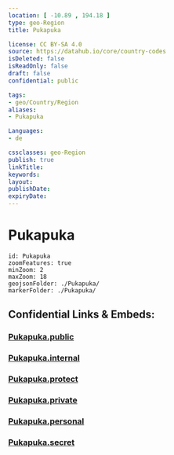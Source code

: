 ```yaml
---
location: [ -10.89 , 194.18 ] 
type: geo-Region
title: Pukapuka

license: CC BY-SA 4.0
source: https://datahub.io/core/country-codes
isDeleted: false
isReadOnly: false
draft: false
confidential: public

tags:
- geo/Country/Region
aliases:
- Pukapuka

Languages:
- de

cssclasses: geo-Region
publish: true
linkTitle: 
keywords: 
layout: 
publishDate: 
expiryDate: 
---
```


# Pukapuka

```leaflet
id: Pukapuka
zoomFeatures: true 
minZoom: 2 
maxZoom: 18
geojsonFolder: ./Pukapuka/
markerFolder: ./Pukapuka/
```


## Confidential Links & Embeds: 

### [Pukapuka.public](/_public/\Earth\Continent\Oceania\Polynesia\Cook~Islands\Cook~Island-councilsPukapuka.public.md) 

### [Pukapuka.internal](/_internal/\Earth\Continent\Oceania\Polynesia\Cook~Islands\Cook~Island-councilsPukapuka.internal.md) 

### [Pukapuka.protect](/_protect/\Earth\Continent\Oceania\Polynesia\Cook~Islands\Cook~Island-councilsPukapuka.protect.md) 

### [Pukapuka.private](/_private/\Earth\Continent\Oceania\Polynesia\Cook~Islands\Cook~Island-councilsPukapuka.private.md) 

### [Pukapuka.personal](/_personal/\Earth\Continent\Oceania\Polynesia\Cook~Islands\Cook~Island-councilsPukapuka.personal.md) 

### [Pukapuka.secret](/_secret/\Earth\Continent\Oceania\Polynesia\Cook~Islands\Cook~Island-councilsPukapuka.secret.md)

